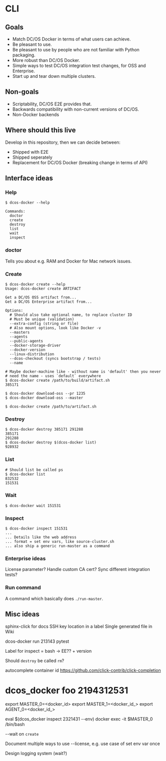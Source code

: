 # CLI

## Goals

* Match DC/OS Docker in terms of what users can achieve.
* Be pleasant to use.
* Be pleasant to use by people who are not familiar with Python packaging.
* More robust than DC/OS Docker.
* Simple ways to test DC/OS integration test changes, for OSS and Enterprise.
* Start up and tear down multiple clusters.

## Non-goals

* Scriptability, DC/OS E2E provides that.
* Backwards compatibility with non-current versions of DC/OS.
* Non-Docker backends

## Where should this live

Develop in this repository, then we can decide between:

* Shipped with E2E
* Shipped seperately
* Replacement for DC/OS Docker (breaking change in terms of API)

## Interface ideas

### Help

```
$ dcos-docker --help

Commands:
  doctor
  create
  destroy
  list
  wait
  inspect
```

### doctor

Tells you about e.g. RAM and Docker for Mac network issues.

### Create

```
$ dcos-docker create --help
Usage: dcos-docker create ARTIFACT

Get a DC/OS OSS artifact from...
Get a DC/OS Enterprise artifact from...

Options:
  # Should also take optional name, to replace cluster ID
  # Must be unique (validation)
  --extra-config (string or file)
  # Also mount options, look like Docker -v
  --masters
  --agents
  --public-agents
  --docker-storage-driver
  --docker-version
  --linux-distribution
  --dcos-checkout (syncs bootstrap / tests)
  --name
```

```
# Maybe docker-machine like - without name is 'default' then you never
# need the name - uses `default` everywhere
$ dcos-docker create /path/to/build/artifact.sh
385171
```

```
$ dcos-docker download-oss --pr 1235
$ dcos-docker download-oss --master
```

```
$ dcos-docker create /path/to/artifact.sh
```

### Destroy

```
$ dcos-docker destroy 385171 291288
385171
291288
$ dcos-docker destroy $(dcos-docker list)
928932
```

### List

```
# Should list be called ps
$ dcos-docker list
832532
151531
```

### Wait

```
$ dcos-docker wait 151531
```

### Inspect

```
$ dcos-docker inspect 151531
...
... Details like the web address
... format = set env vars, like source-cluster.sh
... also ship a generic run-master as a command
```

### Enterprise ideas

License parameter?
Handle custom CA cert?
Sync different integration tests?

### Run command

A command which basically does `./run-master`.

## Misc ideas

sphinx-click for docs
SSH key location in a label
Single generated file in Wiki

dcos-docker run 213143 pytest

Label for inspect = bash -> EE?? + version

Should `destroy` be called `rm`?

autocomplete container id
https://github.com/click-contrib/click-completion

# dcos_docker foo 2194312531
export MASTER_0=<docker_id>
export MASTER_1=<docker_id_>
export AGENT_0=<docker_id_>

eval $(dcos_docker inspect 2321431 --env)
docker exec -it $MASTER_0 /bin/bash

--wait on `create`

Document multiple ways to use --license,
e.g. use case of set env var once

Design logging system (wait?)

